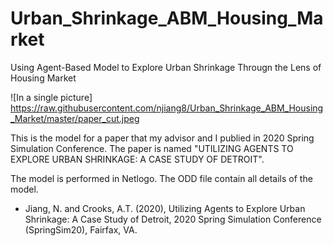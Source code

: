 # Urban_Shrinkage_ABM_Housing_Market
Using Agent-Based Model to Explore Urban Shrinkage Througn the Lens of Housing Market

![In a single picture]
https://raw.githubusercontent.com/njiang8/Urban_Shrinkage_ABM_Housing_Market/master/paper_cut.jpeg


This is the model for a paper that my advisor and I publied in 2020 Spring Simulation Conference.
The paper is named "UTILIZING AGENTS TO EXPLORE URBAN SHRINKAGE: A CASE STUDY OF DETROIT".

The model is performed in Netlogo. The ODD file contain all details of the model.

* Jiang, N. and Crooks, A.T. (2020), Utilizing Agents to Explore Urban Shrinkage: A Case Study of Detroit, 2020 Spring Simulation Conference (SpringSim20), Fairfax, VA.
